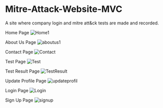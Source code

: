 # Mitre-Attack-Website-MVC
A site where company login and mitre att&amp;ck tests are made and recorded.

Home Page
![Home1](https://user-images.githubusercontent.com/76444340/230727932-d4231ad9-ab27-4fa8-b5a6-db737fe48f63.png)

About Us Page
![aboutus1](https://user-images.githubusercontent.com/76444340/230727958-3d2dcc5f-0e57-431d-bdb2-122956136a69.png)

Contact Page
![Contact](https://user-images.githubusercontent.com/76444340/230727964-411e7440-e77d-4477-91cd-b549f2a44893.png)

Test Page
![Test](https://user-images.githubusercontent.com/76444340/230727968-c81123aa-dacf-484e-a79d-d993295b61d6.png)

Test Result Page
![TestResult](https://user-images.githubusercontent.com/76444340/230727972-e020ee1e-8ca4-47bf-b8d6-7dff9f6e0503.png)

Update Profile Page
![updateprofil](https://user-images.githubusercontent.com/76444340/230727976-ecf30543-5b0f-4c7f-90b7-d1bf2854f875.png)

Login Page
![Login](https://user-images.githubusercontent.com/76444340/230727977-835e15bc-1efd-420d-8aaf-4930548c4199.png)

Sign Up Page
![signup](https://user-images.githubusercontent.com/76444340/230727981-6c5c50c7-daf7-49c5-bab9-cb0f09a2710e.png)
